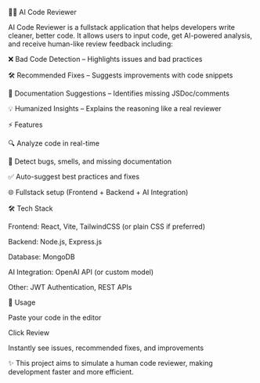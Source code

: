 🧑‍💻 AI Code Reviewer

AI Code Reviewer is a fullstack application that helps developers write cleaner, better code.
It allows users to input code, get AI-powered analysis, and receive human-like review feedback including:

❌ Bad Code Detection – Highlights issues and bad practices

🛠 Recommended Fixes – Suggests improvements with code snippets

📄 Documentation Suggestions – Identifies missing JSDoc/comments

💡 Humanized Insights – Explains the reasoning like a real reviewer

⚡ Features

🔍 Analyze code in real-time

📌 Detect bugs, smells, and missing documentation

✅ Auto-suggest best practices and fixes

🌐 Fullstack setup (Frontend + Backend + AI Integration)

🛠 Tech Stack

Frontend: React, Vite, TailwindCSS (or plain CSS if preferred)

Backend: Node.js, Express.js

Database: MongoDB

AI Integration: OpenAI API (or custom model)

Other: JWT Authentication, REST APIs

🚀 Usage

Paste your code in the editor

Click Review

Instantly see issues, recommended fixes, and improvements

✨ This project aims to simulate a human code reviewer, making development faster and more efficient.
